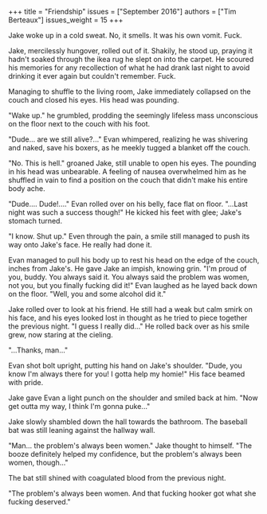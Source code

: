 +++
title = "Friendship"
issues = ["September 2016"]
authors = ["Tim Berteaux"]
issues_weight = 15
+++

Jake woke up in a cold sweat.  No, it smells. It was his own vomit. Fuck.

Jake, mercilessly hungover, rolled out of it. Shakily, he stood up, praying it hadn't soaked through the ikea rug he slept on into the carpet.  He scoured his memories for any recollection of what he had drank last night to avoid drinking it ever again but couldn't remember. Fuck.

Managing to shuffle to the living room, Jake immediately collapsed on the couch and closed his eyes.  His head was pounding.

"Wake up." he grumbled, prodding the seemingly lifeless mass unconscious on the floor next to the couch with his foot.

"Dude... are we still alive?..." Evan whimpered, realizing he was shivering and naked, save his boxers, as he meekly tugged a blanket off the couch.

"No. This is hell." groaned Jake, still unable to open his eyes.  The pounding in his head was unbearable.  A feeling of nausea overwhelmed him as he shuffled in vain to find a position on the couch that didn't make his entire body ache.

"Dude.... Dude!...." Evan rolled over on his belly, face flat on floor. "...Last night was such a success though!" He kicked his feet with glee; Jake's stomach turned.

"I know. Shut up."  Even through the pain, a smile still managed to push its way onto Jake's face.  He really had done it.

Evan managed to pull his body up to rest his head on the edge of the couch, inches from Jake's.  He gave Jake an impish, knowing grin. "I'm proud of you, buddy. You always said it.  You always said the problem was women, not you, but you finally fucking did it!" Evan laughed as he layed back down on the floor. "Well, you and some alcohol did it."

Jake rolled over to look at his friend.  He still had a weak but calm smirk on his face, and his eyes looked lost in thought as he tried to piece together the previous night. "I guess I really did..."  He rolled back over as his smile grew, now staring at the cieling.

"...Thanks, man..."

Evan shot bolt upright, putting his hand on Jake's shoulder. "Dude, you know I'm always there for you!  I gotta help my homie!"  His face beamed with pride.

Jake gave Evan a light punch on the shoulder and smiled back at him. "Now get outta my way, I think I'm gonna puke..."

Jake slowly shambled down the hall towards the bathroom.  The baseball bat was still leaning against the hallway wall.

"Man... the problem's always been women." Jake thought to himself. "The booze definitely helped my confidence, but the problem's always been women, though..."

The bat still shined with coagulated blood from the previous night.

"The problem's always been women. And that fucking hooker got what she fucking deserved."
